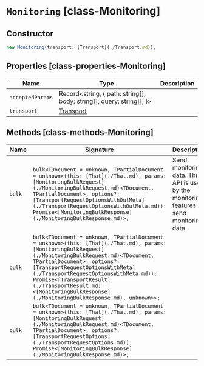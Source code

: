 # `Monitoring` [class-Monitoring]

## Constructor

```typescript
new Monitoring(transport: [Transport](./Transport.md));
```

## Properties [class-properties-Monitoring]

| Name | Type | Description |
| - | - | - |
| `acceptedParams` | Record<string, { path: string[]; body: string[]; query: string[]; }> | &nbsp; |
| `transport` | [Transport](./Transport.md) | &nbsp; |

## Methods [class-methods-Monitoring]

| Name | Signature | Description |
| - | - | - |
| `bulk` | `bulk<TDocument = unknown, TPartialDocument = unknown>(this: [That](./That.md), params: [MonitoringBulkRequest](./MonitoringBulkRequest.md)<TDocument, TPartialDocument>, options?: [TransportRequestOptionsWithOutMeta](./TransportRequestOptionsWithOutMeta.md)): Promise<[MonitoringBulkResponse](./MonitoringBulkResponse.md)>;` | Send monitoring data. This API is used by the monitoring features to send monitoring data. |
| `bulk` | `bulk<TDocument = unknown, TPartialDocument = unknown>(this: [That](./That.md), params: [MonitoringBulkRequest](./MonitoringBulkRequest.md)<TDocument, TPartialDocument>, options?: [TransportRequestOptionsWithMeta](./TransportRequestOptionsWithMeta.md)): Promise<[TransportResult](./TransportResult.md)<[MonitoringBulkResponse](./MonitoringBulkResponse.md), unknown>>;` | &nbsp; |
| `bulk` | `bulk<TDocument = unknown, TPartialDocument = unknown>(this: [That](./That.md), params: [MonitoringBulkRequest](./MonitoringBulkRequest.md)<TDocument, TPartialDocument>, options?: [TransportRequestOptions](./TransportRequestOptions.md)): Promise<[MonitoringBulkResponse](./MonitoringBulkResponse.md)>;` | &nbsp; |
